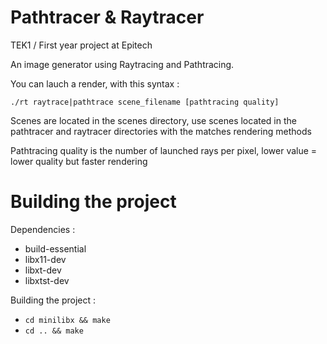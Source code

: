 Pathtracer & Raytracer
======================
TEK1 / First year project at Epitech

An image generator using Raytracing and Pathtracing.

You can lauch a render, with this syntax :

`./rt raytrace|pathtrace scene_filename [pathtracing quality]`

Scenes are located in the scenes directory, use scenes located in the pathtracer and raytracer directories with the matches rendering methods

Pathtracing quality is the number of launched rays per pixel, lower value = lower quality but faster rendering

Building the project
====================
Dependencies :
- build-essential
- libx11-dev 
- libxt-dev 
- libxtst-dev 

Building the project :
- `cd minilibx && make`
- `cd .. && make`
